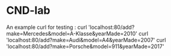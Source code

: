 # CND-lab

An example curl for testing : 
curl 'localhost:80/add?make=Mercedes&model=A-Klasse&yearMade=2010'
curl 'localhost:80/add?make=Audi&model=A4&yearMade=2007'
curl 'localhost:80/add?make=Porsche&model=911&yearMade=2017'
